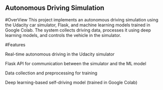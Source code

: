 ## Autonomous Driving Simulation
#OverView
This project implements an autonomous driving simulation using the Udacity car simulator, Flask, and machine learning models trained in Google Colab. The system collects driving data, processes it using deep learning models, and controls the vehicle in the simulator.

#Features

Real-time autonomous driving in the Udacity simulator

Flask API for communication between the simulator and the ML model

Data collection and preprocessing for training

Deep learning-based self-driving model (trained in Google Colab)

